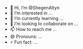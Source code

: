 - 👋 Hi, I’m @ShegenAltyn
- 👀 I’m interested in ...
- 🌱 I’m currently learning ...
- 💞️ I’m looking to collaborate on ...
- 📫 How to reach me ...
- 😄 Pronouns: ...
- ⚡ Fun fact: ...

<!---
ShegenAltyn/ShegenAltyn is a ✨ special ✨ repository because its `README.md` (this file) appears on your GitHub profile.
You can click the Preview link to take a look at your changes.
--->
